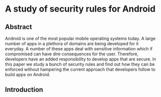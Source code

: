 A study of security rules for Android
=====================================


Abstract
---------

Android is one of the most popular mobile operating systems today. A large number of apps in a plethora of domains are being developed for it everyday. A number of these apps deal with sensitive information which if compromised can have dire consequences for the user. Therefore, developers have an added responsibility to develop apps that are secure. In this paper we study a bunch of security rules and find out how they can be enforced without hampering the current approach that developers follow to build apps on Android.


Introduction
-------------
  